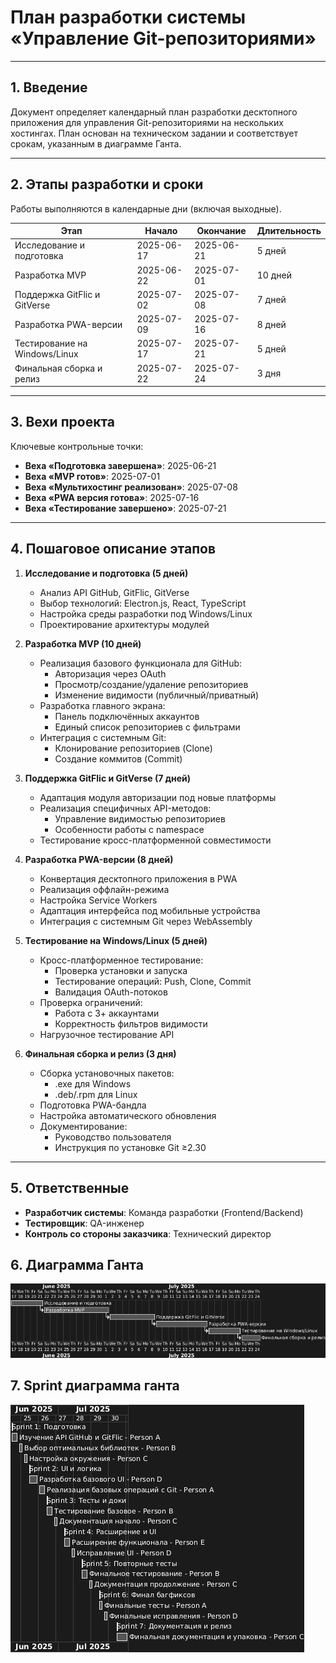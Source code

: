 # План разработки системы «Управление Git-репозиториями»  

---

## 1. Введение
Документ определяет календарный план разработки десктопного приложения для управления Git-репозиториями на нескольких хостингах. План основан на техническом задании и соответствует срокам, указанным в диаграмме Ганта.  

---

## 2. Этапы разработки и сроки
Работы выполняются в календарные дни (включая выходные).  

| Этап                             | Начало       | Окончание    | Длительность |  
|----------------------------------|--------------|--------------|--------------|  
| Исследование и подготовка        | 2025-06-17   | 2025-06-21   | 5 дней       |  
| Разработка MVP                   | 2025-06-22   | 2025-07-01   | 10 дней      |  
| Поддержка GitFlic и GitVerse     | 2025-07-02   | 2025-07-08   | 7 дней       |  
| Разработка PWA-версии            | 2025-07-09   | 2025-07-16   | 8 дней       |  
| Тестирование на Windows/Linux    | 2025-07-17   | 2025-07-21   | 5 дней       |  
| Финальная сборка и релиз         | 2025-07-22   | 2025-07-24   | 3 дня        |  

---

## 3. Вехи проекта
Ключевые контрольные точки:  
- **Веха «Подготовка завершена»**: 2025-06-21  
- **Веха «MVP готов»**: 2025-07-01  
- **Веха «Мультихостинг реализован»**: 2025-07-08  
- **Веха «PWA версия готова»**: 2025-07-16  
- **Веха «Тестирование завершено»**: 2025-07-21  

---

## 4. Пошаговое описание этапов

1. **Исследование и подготовка (5 дней)**  
   - Анализ API GitHub, GitFlic, GitVerse  
   - Выбор технологий: Electron.js, React, TypeScript  
   - Настройка среды разработки под Windows/Linux  
   - Проектирование архитектуры модулей  

2. **Разработка MVP (10 дней)**  
   - Реализация базового функционала для GitHub:  
     * Авторизация через OAuth  
     * Просмотр/создание/удаление репозиториев  
     * Изменение видимости (публичный/приватный)  
   - Разработка главного экрана:  
     * Панель подключённых аккаунтов  
     * Единый список репозиториев с фильтрами  
   - Интеграция с системным Git:  
     * Клонирование репозиториев (Clone)  
     * Создание коммитов (Commit)  

3. **Поддержка GitFlic и GitVerse (7 дней)**  
   - Адаптация модуля авторизации под новые платформы  
   - Реализация специфичных API-методов:  
     * Управление видимостью репозиториев  
     * Особенности работы с namespace  
   - Тестирование кросс-платформенной совместимости  

4. **Разработка PWA-версии (8 дней)**  
   - Конвертация десктопного приложения в PWA  
   * Реализация оффлайн-режима  
   * Настройка Service Workers  
   * Адаптация интерфейса под мобильные устройства  
   - Интеграция с системным Git через WebAssembly  

5. **Тестирование на Windows/Linux (5 дней)**  
   - Кросс-платформенное тестирование:  
     * Проверка установки и запуска  
     * Тестирование операций: Push, Clone, Commit  
     * Валидация OAuth-потоков  
   - Проверка ограничений:  
     * Работа с 3+ аккаунтами  
     * Корректность фильтров видимости  
   - Нагрузочное тестирование API  

6. **Финальная сборка и релиз (3 дня)**  
   - Сборка установочных пакетов:  
     * .exe для Windows  
     * .deb/.rpm для Linux  
   - Подготовка PWA-бандла  
   * Настройка автоматического обновления  
   - Документирование:  
     * Руководство пользователя  
     * Инструкция по установке Git ≥2.30  

---

## 5. Ответственные
- **Разработчик системы**: Команда разработки (Frontend/Backend)  
- **Тестировщик**: QA-инженер  
- **Контроль со стороны заказчика**: Технический директор  

## 6. Диаграмма Ганта
![План внедрения (диаграмма Ганта)](https://github.com/Aragon1898/repository-manager/blob/56ae49afecc018840adb3ec8f8a501d7f62f2d7d/%D0%94%D0%BE%D0%BA%D1%83%D0%BC%D0%B5%D0%BD%D1%82%D0%B0%D1%86%D0%B8%D1%8F/%D0%94%D0%B8%D0%B0%D0%B3%D1%80%D0%B0%D0%BC%D0%BC%D1%8B/%D0%9F%D0%BB%D0%B0%D0%BD%20%D0%B2%D0%BD%D0%B5%D0%B4%D1%80%D0%B5%D0%BD%D0%B8%D1%8F%20(%D0%B4%D0%B8%D0%B0%D0%B3%D1%80%D0%B0%D0%BC%D0%BC%D0%B0%20%D0%93%D0%B0%D0%BD%D1%82%D0%B0).png)

## 7. Sprint диаграмма ганта
![Sprint диаграмма ганта](https://github.com/Aragon1898/repository-manager/blob/c2e7b09fdf6ae91942b6350b0ea4d68fc849f391/%D0%94%D0%BE%D0%BA%D1%83%D0%BC%D0%B5%D0%BD%D1%82%D0%B0%D1%86%D0%B8%D1%8F/%D0%94%D0%B8%D0%B0%D0%B3%D1%80%D0%B0%D0%BC%D0%BC%D1%8B/sprint%20%D0%B4%D0%B8%D0%B0%D0%B3%D1%80%D0%B0%D0%BC%D0%BC%D0%B0%20%D0%B3%D0%B0%D0%BD%D1%82%D0%B0.png)

